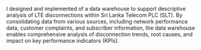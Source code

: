 I designed and implemented of a data warehouse to support descriptive analysis of LTE disconnections within Sri Lanka Telecom PLC (SLT). 
By consolidating data from various sources, including network performance data, customer complaints, and subscriber information, 
the data warehouse enables comprehensive analysis of disconnection trends, root causes, and impact on key performance indicators (KPIs).

